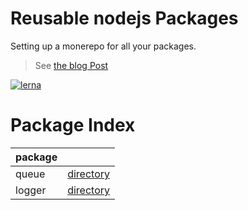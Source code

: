 # Reusable nodejs Packages
Setting up a monerepo for all your packages.

>See
> [the blog Post](https://medium.com/p/360f16a8616/edit)

[![lerna](https://img.shields.io/badge/maintained%20with-lerna-cc00ff.svg)](https://lernajs.io/)


# Package Index
| package |     |
| ------- | --- |
| queue | [directory](packages/queue) |
| logger | [directory](packages/logger) |
